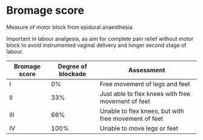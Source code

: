 # Bromage score

Measure of motor block from epidural anaesthesia.

Important in labour analgesia, as aim for complete pain relief without motor block to avoid instrumented vaginal delivery and longer second stage of labour.

Bromage score | Degree of blockade | Assessment
|----|----|-----|
| I | 0% | Free movement of legs and feet
| II |33% | Just able to flex knees with free movement of feet
| III | 66% | Unable to flex knees, but with free movement of feet
| IV | 100% | Unable to move legs or feet